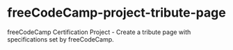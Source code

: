 # freeCodeCamp-project-tribute-page
freeCodeCamp Certification Project - Create a tribute page with specifications set by freeCodeCamp.
